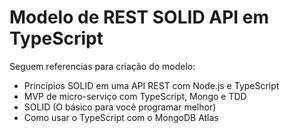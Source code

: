 # Modelo de REST SOLID API em TypeScript 
Seguem referencias para criação do modelo:
- Princípios SOLID em uma API REST com Node.js e TypeScript
- MVP de micro-serviço com TypeScript, Mongo e TDD 
- SOLID (O básico para você programar melhor) 
- Como usar o TypeScript com o MongoDB Atlas


 
